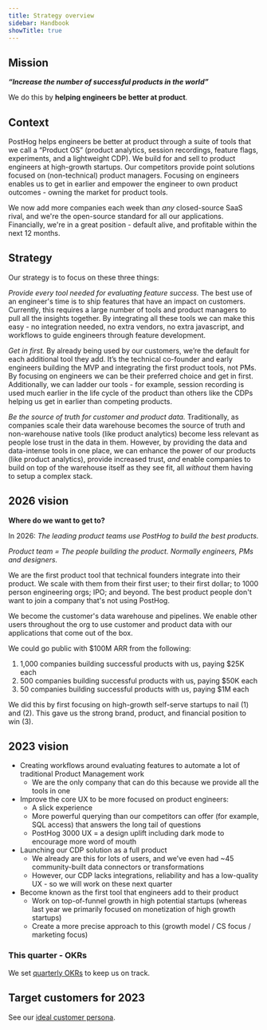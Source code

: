 ```yaml
---
title: Strategy overview
sidebar: Handbook
showTitle: true
---
```


## Mission

**_“Increase the number of successful products in the world”_**

We do this by **helping engineers be better at product**.

## Context

PostHog helps engineers be better at product through a suite of tools that we call a “Product OS” (product analytics, session recordings, feature flags, experiments, and a lightweight CDP). We build for and sell to product engineers at high-growth startups. Our competitors provide point solutions focused on (non-technical) product managers. Focusing on engineers enables us to get in earlier and empower the engineer to own product outcomes - owning the market for product tools.

We now add more companies each week than _any_ closed-source SaaS rival, and we're the open-source standard for all our applications. Financially, we're in a great position - default alive, and profitable within the next 12 months.

## Strategy

Our strategy is to focus on these three things:

_Provide every tool needed for evaluating feature success._ The best use of an engineer's time is to ship features that have an impact on customers. Currently, this requires a large number of tools and product managers to pull all the insights together. By integrating all these tools we can make this easy - no integration needed, no extra vendors, no extra javascript, and workflows to guide engineers through feature development.

_Get in first._ By already being used by our customers, we’re the default for each additional tool they add. It’s the technical co-founder and early engineers building the MVP and integrating the first product tools, not PMs. By focusing on engineers we can be their preferred choice and get in first. Additionally, we can ladder our tools - for example, session recording is used much earlier in the life cycle of the product than others like the CDPs helping us get in earlier than competing products.

_Be the source of truth for customer and product data._ Traditionally, as companies scale their data warehouse becomes the source of truth and non-warehouse native tools (like product analytics) become less relevant as people lose trust in the data in them. However, by providing the data and data-intense tools in one place, we can enhance the power of our products (like product analytics), provide increased trust, _and_ enable companies to build on top of the warehouse itself as they see fit, all _without_ them having to setup a complex stack.

## 2026 vision

**Where do we want to get to?**

In 2026: _The leading product teams use PostHog to build the best products._

*Product team = The people building the product. Normally engineers, PMs and designers.*

We are the first product tool that technical founders integrate into their product. We scale with them from their first user; to their first dollar; to 1000 person engineering orgs; IPO; and beyond. The best product people don't want to join a company that's not using PostHog.

We become the customer's data warehouse and pipelines. We enable other users throughout the org to use customer and product data with our applications that come out of the box.

We could go public with $100M ARR from the following:

1) 1,000 companies building successful products with us, paying $25K each
2) 500 companies building successful products with us, paying $50K each
3) 50 companies building successful products with us, paying $1M each

We did this by first focusing on high-growth self-serve startups to nail (1) and (2). This gave us the strong brand, product, and financial position to win (3).

## 2023 vision

* Creating workflows around evaluating features to automate a lot of traditional Product Management work
  * We are the only company that can do this because we provide all the tools in one
* Improve the core UX to be more focused on product engineers:
  * A slick experience
  * More powerful querying than our competitors can offer (for example, SQL access) that answers the long tail of questions
  * PostHog 3000 UX = a design uplift including dark mode to encourage more word of mouth
* Launching our CDP solution as a full product
  * We already are this for lots of users, and we’ve even had ~45 community-built data connectors or transformations
  * However, our CDP lacks integrations, reliability and has a low-quality UX - so we will work on these next quarter
* Become known as the first tool that engineers add to their product
  * Work on top-of-funnel growth in high potential startups (whereas last year we primarily focused on monetization of high growth startups)
  * Create a more precise approach to this (growth model / CS focus / marketing focus)

### This quarter - OKRs

We set [quarterly OKRs](/handbook/strategy/objectives) to keep us on track.

## Target customers for 2023

See our [ideal customer persona](/handbook/strategy/ideal-customer-persona).